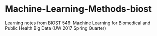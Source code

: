 # Machine-Learning-Methods-biost
Learning notes from BIOST 546: Machine Learning for Biomedical and Public Health Big Data (UW 2017 Spring Quarter)
